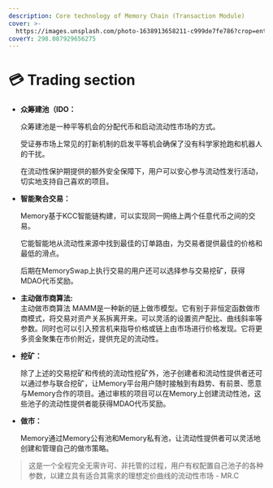 ```yaml
---
description: Core technology of Memory Chain (Transaction Module)
cover: >-
  https://images.unsplash.com/photo-1638913658211-c999de7fe786?crop=entropy&cs=tinysrgb&fm=jpg&ixid=MnwxOTcwMjR8MXwxfHNlYXJjaHw4fHx0cmFkZXxlbnwwfHx8fDE2NTI5NTA1MzE&ixlib=rb-1.2.1&q=80
coverY: 298.087929656275
---
```


# 💳 Trading section



*   **众筹建池（IDO：**

    众筹建池是一种平等机会的分配代币和启动流动性市场的方式。

    受证券市场上常见的打新机制的启发平等机会确保了没有科学家抢跑和机器人的干扰。

    在流动性保护期提供的额外安全保障下，用户可以安心参与流动性发行活动，切实地支持自己喜欢的项目。
*   **智能聚合交易：**

    Memory基于KCC智能链构建，可以实现同一网络上两个任意代币之间的交易。

    它能智能地从流动性来源中找到最佳的订单路由，为交易者提供最佳的价格和最低的滑点。

    后期在MemorySwap上执行交易的用户还可以选择参与交易挖矿，获得MDAO代币奖励。
* **主动做市商算法:**\
  主动做市商算法 MAMM是一种新的链上做市模型。它有别于非恒定函数做市商模式，将交易对资产关系拆离开来。可以灵活的设置资产配比、曲线斜率等参数。同时也可以引入预言机来指导价格或链上由市场进行价格发现。它将更多资金聚集在市价附近，提供充足的流动性。
*   **挖矿：**

    除了上述的交易挖矿和传统的流动性挖矿外，池子创建者和流动性提供者还可以通过参与联合挖矿，让Memory平台用户随时接触到有趋势、有前景、愿意与Memory合作的项目。通过审核的项目可以在Memory上创建流动性池，这些池子的流动性提供者能获得MDAO代币奖励。
*   **做市：**

    Memory通过Memory公有池和Memory私有池，让流动性提供者可以灵活地创建和管理自己的做市策略。

> 这是一个全程完全无需许可、非托管的过程，用户有权配置自己池子的各种参数，以建立具有适合其需求的理想定价曲线的流动性市场 - MR.C

